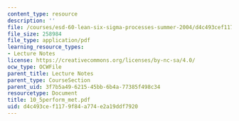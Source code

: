 ```yaml
---
content_type: resource
description: ''
file: /courses/esd-60-lean-six-sigma-processes-summer-2004/d4c493cef1179f84a774e2a19ddf7920_10_5perform_met.pdf
file_size: 258984
file_type: application/pdf
learning_resource_types:
- Lecture Notes
license: https://creativecommons.org/licenses/by-nc-sa/4.0/
ocw_type: OCWFile
parent_title: Lecture Notes
parent_type: CourseSection
parent_uid: 3f7b5a49-6215-45bb-6b4a-77385f498c34
resourcetype: Document
title: 10_5perform_met.pdf
uid: d4c493ce-f117-9f84-a774-e2a19ddf7920
---
```

